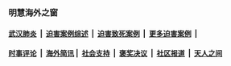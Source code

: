 
### 明慧海外之窗

####  [武汉肺炎](indexes/365.md?t=06171401) &nbsp;|&nbsp;  [迫害案例综述](indexes/328.md?t=06171401) &nbsp;|&nbsp; [迫害致死案例](indexes/277.md?t=06171401)  &nbsp;|&nbsp; [更多迫害案例](indexes/81.md?t=06171401)  &nbsp;|&nbsp; 
####  [时事评论](indexes/19.md?t=06171401) &nbsp;|&nbsp; [海外简讯](indexes/245.md?t=06171401)&nbsp;|&nbsp;  [社会支持](indexes/140.md?t=06171401) &nbsp;|&nbsp; [褒奖决议](indexes/282.md?t=06171401) &nbsp;|&nbsp; [社区报道](indexes/91.md?t=06171401)  &nbsp;|&nbsp; [天人之间](indexes/78.md?t=06171401) 

